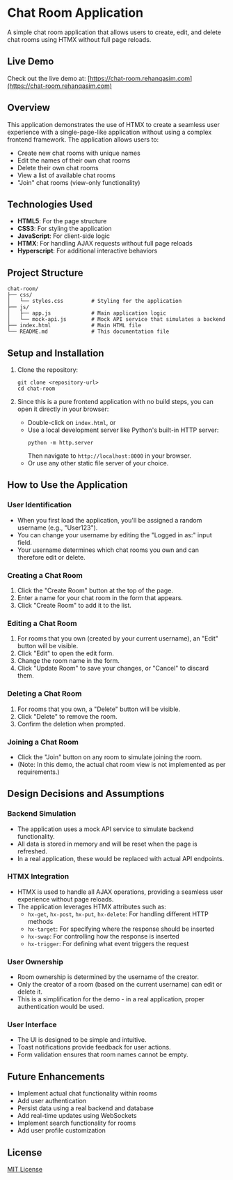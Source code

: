 # Chat Room Application

A simple chat room application that allows users to create, edit, and delete chat rooms using HTMX without full page reloads.

## Live Demo

Check out the live demo at: [https://chat-room.rehanqasim.com](https://chat-room.rehanqasim.com)

## Overview

This application demonstrates the use of HTMX to create a seamless user experience with a single-page-like application without using a complex frontend framework. The application allows users to:

- Create new chat rooms with unique names
- Edit the names of their own chat rooms
- Delete their own chat rooms
- View a list of available chat rooms
- "Join" chat rooms (view-only functionality)

## Technologies Used

- **HTML5**: For the page structure
- **CSS3**: For styling the application
- **JavaScript**: For client-side logic
- **HTMX**: For handling AJAX requests without full page reloads
- **Hyperscript**: For additional interactive behaviors

## Project Structure

```
chat-room/
├── css/
│   └── styles.css         # Styling for the application
├── js/
│   ├── app.js             # Main application logic
│   └── mock-api.js        # Mock API service that simulates a backend
├── index.html             # Main HTML file
└── README.md              # This documentation file
```

## Setup and Installation

1. Clone the repository:
   ```
   git clone <repository-url>
   cd chat-room
   ```

2. Since this is a pure frontend application with no build steps, you can open it directly in your browser:
   - Double-click on `index.html`, or
   - Use a local development server like Python's built-in HTTP server:
     ```
     python -m http.server
     ```
     Then navigate to `http://localhost:8000` in your browser.
   - Or use any other static file server of your choice.

## How to Use the Application

### User Identification

- When you first load the application, you'll be assigned a random username (e.g., "User123").
- You can change your username by editing the "Logged in as:" input field.
- Your username determines which chat rooms you own and can therefore edit or delete.

### Creating a Chat Room

1. Click the "Create Room" button at the top of the page.
2. Enter a name for your chat room in the form that appears.
3. Click "Create Room" to add it to the list.

### Editing a Chat Room

1. For rooms that you own (created by your current username), an "Edit" button will be visible.
2. Click "Edit" to open the edit form.
3. Change the room name in the form.
4. Click "Update Room" to save your changes, or "Cancel" to discard them.

### Deleting a Chat Room

1. For rooms that you own, a "Delete" button will be visible.
2. Click "Delete" to remove the room.
3. Confirm the deletion when prompted.

### Joining a Chat Room

- Click the "Join" button on any room to simulate joining the room.
- (Note: In this demo, the actual chat room view is not implemented as per requirements.)

## Design Decisions and Assumptions

### Backend Simulation

- The application uses a mock API service to simulate backend functionality.
- All data is stored in memory and will be reset when the page is refreshed.
- In a real application, these would be replaced with actual API endpoints.

### HTMX Integration

- HTMX is used to handle all AJAX operations, providing a seamless user experience without page reloads.
- The application leverages HTMX attributes such as:
  - `hx-get`, `hx-post`, `hx-put`, `hx-delete`: For handling different HTTP methods
  - `hx-target`: For specifying where the response should be inserted
  - `hx-swap`: For controlling how the response is inserted
  - `hx-trigger`: For defining what event triggers the request

### User Ownership

- Room ownership is determined by the username of the creator.
- Only the creator of a room (based on the current username) can edit or delete it.
- This is a simplification for the demo - in a real application, proper authentication would be used.

### User Interface

- The UI is designed to be simple and intuitive.
- Toast notifications provide feedback for user actions.
- Form validation ensures that room names cannot be empty.

## Future Enhancements

- Implement actual chat functionality within rooms
- Add user authentication
- Persist data using a real backend and database
- Add real-time updates using WebSockets
- Implement search functionality for rooms
- Add user profile customization

## License

[MIT License](LICENSE)
